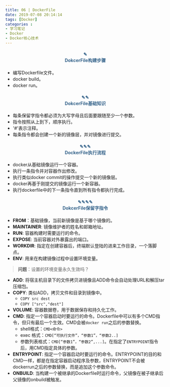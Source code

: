 ```yaml
---
title: 06 | DockerFile
date: 2019-07-08 20:14:14
tags: [Docker]
categories :
- 学习笔记
- Docker
- Docker核心技术
---
```


#### <center><font color = "#36648B">✎</font><br/><font color = "#36648B">DokcerFile构建步骤</font></center>
- 编写Dockerfile文件。
- docker build。
- docker run。

#### <center><font color = "#36648B">✎✎</font><br/><font color = "#36648B">DokcerFile基础知识</font></center>
- 每条保留字指令都必须为大写字母且后面要跟随至少一个参数。
- 指令按照从上到下，顺序执行。
- '#'表示注释。
- 每条指令都会创建一个新的镜像层，并对镜像进行提交。

#### <center><font color = "#36648B">✎✎✎</font><br/><font color = "#36648B">DockerFile执行流程</font></center>
- docker从基础镜像运行一个容器。
- 执行一条指令并对容器作出修改。
- 执行类似docker commit的操作提交一个新的镜像层。
- docker再基于刚提交的镜像运行一个新容器。
- 执行dockerfile中的下一条指令直到所有指令都执行完成。

#### <center><font color = "#36648B">✎✎✎✎</font><br/><font color = "#36648B">DokcerFile保留字指令</font></center>
- **FROM**：基础镜像，当前新镜像是基于哪个镜像的。
- **MAINTAINER**: 镜像维护者的姓名和邮箱地址。
- **RUN**: 容器构建时需要运行的命令。
- **EXPOSE**: 当前容器对外暴露出的端口。
- **WORKDIR**: 指定在创建容器后，终端默认登陆的进来工作目录，一个落脚点。
- **ENV**: 用来在构建镜像过程中设置环境变量。
> **问题**：设置的环境变量永久生效吗？
- **ADD**: 将宿主机目录下的文件拷贝进镜像且ADD命令会自动处理URL和解压tar压缩包。
- **COPY**: 类似ADD，拷贝文件和目录到镜像中。
  - `COPY src dest`
  - `COPY ["src","dest"]`
- **VOLUME**: 容器数据卷，用于数据保存和持久化工作。
- **CMD**: 指定一个容器启动时要运行的命令。Dockerfile中可以有多个CMD指令，但只有最后一个生效。CMD会被`docker run`之后的参数替换。
  - shell格式：`CMD<命令>`
  - exec 格式：`CMD[“可执行文件”，“参数1”，“参数2..]`
  - 参数列表格式：`CMD[“参数1”，“参数2”,...]`。在指定了`ENTRYPOINT`指令后，用CMD指定具体的参数。
- **ENTRYPOINT**: 指定一个容器启动时要运行的命令。ENTRYPOINT的目的和CMD一样，都是在指定容器启动程序及参数，ENTRYPOINT不会被dockerrun之后的参数替换，而是追加这个参数命令。
- **ONBUILD**: 当构建一个被继承的Dockerfile时运行命令，父镜像在被子继承后父镜像的onbuild被触发。
















